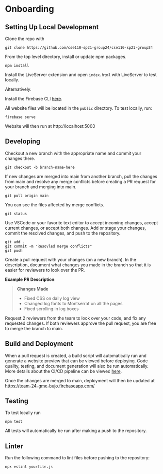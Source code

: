 # Onboarding

## Setting Up Local Development

Clone the repo with

```
git clone https://github.com/cse110-sp21-group24/cse110-sp21-group24
```

From the top level directory, install or update npm packages.

```
npm install
```

Install the LiveServer extension and open `index.html` with LiveServer to test locally.

Alternatively:

Install the Firebase CLI [here](https://firebase.google.com/docs/cli#install_the_firebase_cli).

All website files will be located in the `public` directory. To test locally, run:

```
firebase serve
```

Website will then run at http://localhost:5000

## Developing

Checkout a new branch with the appropriate name and commit your changes there.

```
git checkout -b branch-name-here
```

If new changes are merged into main from another branch, pull the changes from main and resolve any merge conflicts before creating a PR request for your branch and merging into main. 

```
git pull origin main
```

You can see the files affected by merge conflicts.

```
git status
```

Use VSCode or your favorite text editor to accept incoming changes, accept current changes, or accept both changes. Add or stage your changes, commit the resolved changes, and push to the repository.

```
git add .
git commit -m "Resovled merge conflicts"
git push
```

Create a pull request with your changes (on a new branch). In the description, document what changes you made in the branch so that it is easier for reviewers to look over the PR.

<strong>Example PR Description</strong>

> <strong>Changes Made</strong>
> * Fixed CSS on daily log view
> * Changed log fonts to Montserrat on all the pages
> * Fixed scrolling in log boxes

Request 2 reviewers from the team to look over your code, and fix any requested changes. If both reviewers approve the pull request, you are free to merge the branch to main.

## Build and Deployment

 When a pull request is created, a build script will automatically run and generate a website preview that can be viewed before deploying. Code quality, testing, and document generation will also be run automatically. More details about the CI/CD pipeline can be viewed [here](admin/cipipeline/updated-phase1.md).

Once the changes are merged to main, deployment will then be updated at https://team-24-gme-bujo.firebaseapp.com/

## Testing

To test locally run

```
npm test
```

All tests will automatically be run after making a push to the repository.

## Linter

Run the following command to lint files before pushing to the repository:

```
npx eslint yourfile.js
```
